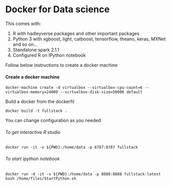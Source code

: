 

# Docker for Data science

This comes with:

1. R with hadleyverse packages and other important packages 
2. Python 3 with xgboost, light, catboost, tensorflow, theano, keras, MXNet and so on...
3. Standalone spark 2.1.1
4. Configured R on IPython notebook

Follow below instructions to create a docker machine

#### Create a docker machine #
``` docker-machine create -d virtualbox --virtualbox-cpu-count=6 --virtualbox-memory=24000 --virtualbox-disk-size=50000 default ```

Build a docker from the dockerfil

``` docker build -t fullstack . ```

You can change configuration as you needed

###### To get interactive R studio
``` docker run -it -v ${PWD}:/home/data -p 8787:8787 fullstack ```

###### To start ipython notebook
``` docker run -d -it -v ${PWD}:/home/data -p 8888:8888 fullstack:latest bash /home/files/StartPython.sh ```
